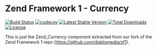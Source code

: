 Zend Framework 1 - Currency
============================
[![Build Status](https://travis-ci.org/diablomedia/zf1-currency.svg?branch=master)](https://travis-ci.org/diablomedia/zf1-currency)
[![codecov](https://codecov.io/gh/diablomedia/zf1-currency/branch/master/graph/badge.svg)](https://codecov.io/gh/diablomedia/zf1-currency)
[![Latest Stable Version](https://poser.pugx.org/diablomedia/zendframework1-currency/v/stable)](https://packagist.org/packages/diablomedia/zendframework1-currency)
[![Total Downloads](https://poser.pugx.org/diablomedia/zendframework1-currency/downloads)](https://packagist.org/packages/diablomedia/zendframework1-currency)
[![License](https://poser.pugx.org/diablomedia/zendframework1-currency/license)](https://packagist.org/packages/diablomedia/zendframework1-currency)

This is just the Zend_Currency component extracted from our fork of the Zend Framework 1 repo (https://github.com/diablomedia/zf1).
